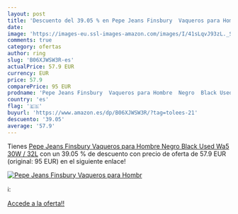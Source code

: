 ```yaml
---
layout: post
title: 'Descuento del 39.05 % en Pepe Jeans Finsbury  Vaqueros para Hombr'
date: 
image: 'https://images-eu.ssl-images-amazon.com/images/I/41sLqvJ93zL._SL200_.jpg'
comments: true
category: ofertas
author: ring
slug: 'B06XJWSW3R-es'
actualPrice: 57.9 EUR
currency: EUR
price: 57.9
comparePrice: 95 EUR
prodname: 'Pepe Jeans Finsbury  Vaqueros para Hombre  Negro  Black Used Wa5  30W / 32L'
country: 'es'
flag: '🇪🇸'
buyurl: 'https://www.amazon.es/dp/B06XJWSW3R/?tag=tolees-21'
descuento: '39.05'
average: '57.9'
---
```


Tienes [Pepe Jeans Finsbury  Vaqueros para Hombre  Negro  Black Used Wa5  30W / 32L](https://www.amazon.es/dp/B06XJWSW3R/?tag=tolees-21) con un 39.05 % de descuento con precio de oferta de 57.9 EUR (original: 95 EUR) en el siguiente enlace!

[![Pepe Jeans Finsbury  Vaqueros para Hombr](https://images-eu.ssl-images-amazon.com/images/I/41sLqvJ93zL._SL200_.jpg)](https://www.amazon.es/dp/B06XJWSW3R/?tag=tolees-21)

ℹ️:


[Accede a la oferta!!](https://www.amazon.es/dp/B06XJWSW3R/?tag=tolees-21)
